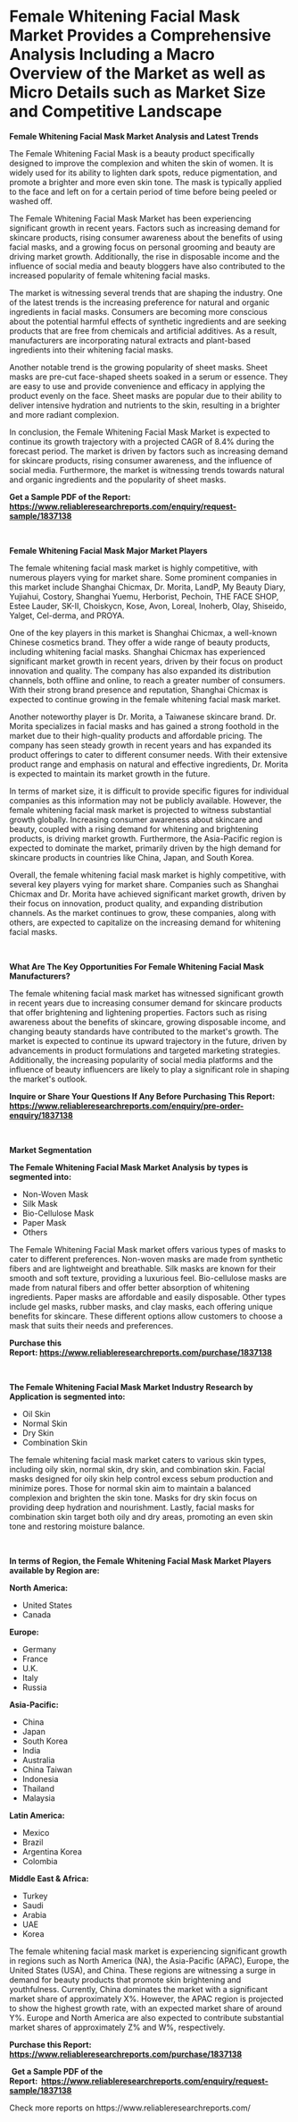 <p><h1>Female Whitening Facial Mask Market Provides a Comprehensive Analysis Including a Macro Overview of the Market as well as Micro Details such as Market Size and Competitive Landscape</h1></p><p><strong>Female Whitening Facial Mask Market Analysis and Latest Trends</strong></p>
<p><p>The Female Whitening Facial Mask is a beauty product specifically designed to improve the complexion and whiten the skin of women. It is widely used for its ability to lighten dark spots, reduce pigmentation, and promote a brighter and more even skin tone. The mask is typically applied to the face and left on for a certain period of time before being peeled or washed off.</p><p>The Female Whitening Facial Mask Market has been experiencing significant growth in recent years. Factors such as increasing demand for skincare products, rising consumer awareness about the benefits of using facial masks, and a growing focus on personal grooming and beauty are driving market growth. Additionally, the rise in disposable income and the influence of social media and beauty bloggers have also contributed to the increased popularity of female whitening facial masks.</p><p>The market is witnessing several trends that are shaping the industry. One of the latest trends is the increasing preference for natural and organic ingredients in facial masks. Consumers are becoming more conscious about the potential harmful effects of synthetic ingredients and are seeking products that are free from chemicals and artificial additives. As a result, manufacturers are incorporating natural extracts and plant-based ingredients into their whitening facial masks.</p><p>Another notable trend is the growing popularity of sheet masks. Sheet masks are pre-cut face-shaped sheets soaked in a serum or essence. They are easy to use and provide convenience and efficacy in applying the product evenly on the face. Sheet masks are popular due to their ability to deliver intensive hydration and nutrients to the skin, resulting in a brighter and more radiant complexion.</p><p>In conclusion, the Female Whitening Facial Mask Market is expected to continue its growth trajectory with a projected CAGR of 8.4% during the forecast period. The market is driven by factors such as increasing demand for skincare products, rising consumer awareness, and the influence of social media. Furthermore, the market is witnessing trends towards natural and organic ingredients and the popularity of sheet masks.</p></p>
<p><strong>Get a Sample PDF of the Report:&nbsp; <a href="https://www.reliableresearchreports.com/enquiry/request-sample/1837138">https://www.reliableresearchreports.com/enquiry/request-sample/1837138</a></strong></p>
<p>&nbsp;</p>
<p><strong>Female Whitening Facial Mask Major Market Players</strong></p>
<p><p>The female whitening facial mask market is highly competitive, with numerous players vying for market share. Some prominent companies in this market include Shanghai Chicmax, Dr. Morita, LandP, My Beauty Diary, Yujiahui, Costory, Shanghai Yuemu, Herborist, Pechoin, THE FACE SHOP, Estee Lauder, SK-II, Choiskycn, Kose, Avon, Loreal, Inoherb, Olay, Shiseido, Yalget, Cel-derma, and PROYA.</p><p>One of the key players in this market is Shanghai Chicmax, a well-known Chinese cosmetics brand. They offer a wide range of beauty products, including whitening facial masks. Shanghai Chicmax has experienced significant market growth in recent years, driven by their focus on product innovation and quality. The company has also expanded its distribution channels, both offline and online, to reach a greater number of consumers. With their strong brand presence and reputation, Shanghai Chicmax is expected to continue growing in the female whitening facial mask market.</p><p>Another noteworthy player is Dr. Morita, a Taiwanese skincare brand. Dr. Morita specializes in facial masks and has gained a strong foothold in the market due to their high-quality products and affordable pricing. The company has seen steady growth in recent years and has expanded its product offerings to cater to different consumer needs. With their extensive product range and emphasis on natural and effective ingredients, Dr. Morita is expected to maintain its market growth in the future.</p><p>In terms of market size, it is difficult to provide specific figures for individual companies as this information may not be publicly available. However, the female whitening facial mask market is projected to witness substantial growth globally. Increasing consumer awareness about skincare and beauty, coupled with a rising demand for whitening and brightening products, is driving market growth. Furthermore, the Asia-Pacific region is expected to dominate the market, primarily driven by the high demand for skincare products in countries like China, Japan, and South Korea.</p><p>Overall, the female whitening facial mask market is highly competitive, with several key players vying for market share. Companies such as Shanghai Chicmax and Dr. Morita have achieved significant market growth, driven by their focus on innovation, product quality, and expanding distribution channels. As the market continues to grow, these companies, along with others, are expected to capitalize on the increasing demand for whitening facial masks.</p></p>
<p>&nbsp;</p>
<p><strong>What Are The Key Opportunities For Female Whitening Facial Mask Manufacturers?</strong></p>
<p><p>The female whitening facial mask market has witnessed significant growth in recent years due to increasing consumer demand for skincare products that offer brightening and lightening properties. Factors such as rising awareness about the benefits of skincare, growing disposable income, and changing beauty standards have contributed to the market's growth. The market is expected to continue its upward trajectory in the future, driven by advancements in product formulations and targeted marketing strategies. Additionally, the increasing popularity of social media platforms and the influence of beauty influencers are likely to play a significant role in shaping the market's outlook.</p></p>
<p><strong>Inquire or Share Your Questions If Any Before Purchasing This Report: <a href="https://www.reliableresearchreports.com/enquiry/pre-order-enquiry/1837138">https://www.reliableresearchreports.com/enquiry/pre-order-enquiry/1837138</a></strong></p>
<p>&nbsp;</p>
<p><strong>Market Segmentation</strong></p>
<p><strong>The Female Whitening Facial Mask Market Analysis by types is segmented into:</strong></p>
<p><ul><li>Non-Woven Mask</li><li>Silk Mask</li><li>Bio-Cellulose Mask</li><li>Paper Mask</li><li>Others</li></ul></p>
<p><p>The Female Whitening Facial Mask market offers various types of masks to cater to different preferences. Non-woven masks are made from synthetic fibers and are lightweight and breathable. Silk masks are known for their smooth and soft texture, providing a luxurious feel. Bio-cellulose masks are made from natural fibers and offer better absorption of whitening ingredients. Paper masks are affordable and easily disposable. Other types include gel masks, rubber masks, and clay masks, each offering unique benefits for skincare. These different options allow customers to choose a mask that suits their needs and preferences.</p></p>
<p><strong>Purchase this Report:&nbsp;<a href="https://www.reliableresearchreports.com/purchase/1837138">https://www.reliableresearchreports.com/purchase/1837138</a></strong></p>
<p>&nbsp;</p>
<p><strong>The Female Whitening Facial Mask Market Industry Research by Application is segmented into:</strong></p>
<p><ul><li>Oil Skin</li><li>Normal Skin</li><li>Dry Skin</li><li>Combination Skin</li></ul></p>
<p><p>The female whitening facial mask market caters to various skin types, including oily skin, normal skin, dry skin, and combination skin. Facial masks designed for oily skin help control excess sebum production and minimize pores. Those for normal skin aim to maintain a balanced complexion and brighten the skin tone. Masks for dry skin focus on providing deep hydration and nourishment. Lastly, facial masks for combination skin target both oily and dry areas, promoting an even skin tone and restoring moisture balance.</p></p>
<p>&nbsp;</p>
<p><strong>In terms of Region, the Female Whitening Facial Mask Market Players available by Region are:</strong></p>
<p>
    <p> <strong> North America: </strong>
        <ul>
            <li>United States</li>
            <li>Canada</li>
        </ul>
        </p> 
    <p> <strong> Europe: </strong>
        <ul>
            <li>Germany</li>
            <li>France</li>
            <li>U.K.</li>
            <li>Italy</li>
            <li>Russia</li>
        </ul>
        </p> 
    <p> <strong> Asia-Pacific: </strong>
        <ul>
            <li>China</li>
            <li>Japan</li>
            <li>South Korea</li>
            <li>India</li>
            <li>Australia</li>
            <li>China Taiwan</li>
            <li>Indonesia</li>
            <li>Thailand</li>
            <li>Malaysia</li>
        </ul>
        </p> 
    <p> <strong> Latin America: </strong>
        <ul>
            <li>Mexico</li>
            <li>Brazil</li>
            <li>Argentina Korea</li>
            <li>Colombia</li>
        </ul>
        </p> 
    <p> <strong> Middle East & Africa: </strong>
        <ul>
            <li>Turkey</li>
            <li>Saudi</li>
            <li>Arabia</li>
            <li>UAE</li>
            <li>Korea</li>
        </ul>
    </p>
    </p>
<p><p>The female whitening facial mask market is experiencing significant growth in regions such as North America (NA), the Asia-Pacific (APAC), Europe, the United States (USA), and China. These regions are witnessing a surge in demand for beauty products that promote skin brightening and youthfulness. Currently, China dominates the market with a significant market share of approximately X%. However, the APAC region is projected to show the highest growth rate, with an expected market share of around Y%. Europe and North America are also expected to contribute substantial market shares of approximately Z% and W%, respectively.</p></p>
<p><strong>Purchase this Report: <a href="https://www.reliableresearchreports.com/purchase/1837138">https://www.reliableresearchreports.com/purchase/1837138</a></strong></p>
<p>&nbsp;<strong>Get a Sample PDF of the Report:&nbsp;&nbsp;<a href="https://www.reliableresearchreports.com/enquiry/request-sample/1837138">https://www.reliableresearchreports.com/enquiry/request-sample/1837138</a></strong></p>
<p><strong></strong></p>
<p>Check more reports on https://www.reliableresearchreports.com/</p>